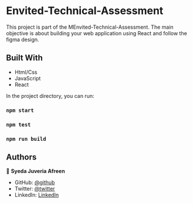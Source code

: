# Envited-Technical-Assessment

This project is part of the MEnvited-Technical-Assessment. The main objective is about building your web application using React and follow the figma design.

## Built With

- Html/Css
- JavaScript
- React

In the project directory, you can run:

### `npm start`

### `npm test`

### `npm run build`



## Authors

👤 **Syeda Juveria Afreen**

- GitHub: [@github](https://github.com/sja-thedude)
- Twitter: [@twitter](https://twitter.com/sja_thedude)
- LinkedIn: [LinkedIn](https://www.linkedin.com/in/syeda-juveria-afreen-23165898/)